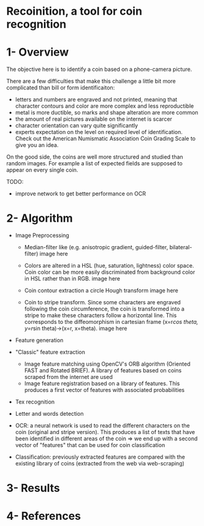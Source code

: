 # Recoinition, a tool for coin recognition

# 1- Overview
The objective here is to identify a coin based on a phone-camera picture.

There are a few difficulties that make this challenge a little bit more complicated than bill or form identificaiton:
* letters and numbers are engraved and not printed, meaning that character contours and color are more complex and less reproductible
* metal is more ductible, so marks and shape alteration are more common
* the amount of real pictures available on the internet is scarcer
* character orientation can vary quite significantly
* experts expectation on the level on required level of identification. Check out the American Numismatic Association Coin Grading Scale to give you an idea.

On the good side, the coins are well more structured and studied than random images. For example a list of expected fields are supposed to appear on every single coin.

TODO:
* improve network to get better performance on OCR


# 2- Algorithm
* Image Preprocessing
  * Median-filter like (e.g. anisotropic gradient, guided-filter, bilateral-filter)
image here
  
  * Colors are altered in a HSL (hue, saturation, lightness) color space. Coin color can be more easily discriminated from background color in HSL rather than in RGB.
image here
 
  * Coin contour extraction a circle Hough transform
image here
 
  * Coin to stripe transform. Since some characters are engraved following the coin circumference, the coin is transformed into a stripe to make these characters follow a horizontal line. This corresponds to the diffeomorphism in cartesian frame (x=r*cos theta, y=r*sin theta)->(x=r, x=theta).
image here
  
* Feature generation
 * "Classic" feature extraction
   * Image feature matching using OpenCV's ORB algorithm (Oriented FAST and Rotated BRIEF). A library of features based on coins scraped from the internet are used
   * Image feature registration based on a library of features. This produces a first vector of features with associated probabilities
* Tex recognition
 * Letter and words detection
 * OCR: a neural network is used to read the different characters on the coin (original and stripe version). This produces a list of texts that have been identified in different areas of the coin
 => we end up with a second vector of "features" that can be used for coin classification
* Classification: previously extracted features are compared with the existing library of coins (extracted from the web via web-scraping) 

# 3- Results




# 4- References



